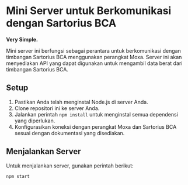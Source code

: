 # Mini Server untuk Berkomunikasi dengan Sartorius BCA

**Very Simple.**

Mini server ini berfungsi sebagai perantara untuk berkomunikasi dengan timbangan Sartorius BCA menggunakan perangkat Moxa. Server ini akan menyediakan API yang dapat digunakan untuk mengambil data berat dari timbangan Sartorius BCA.

## Setup

1. Pastikan Anda telah menginstal Node.js di server Anda.
2. Clone repositori ini ke server Anda.
3. Jalankan perintah `npm install` untuk menginstal semua dependensi yang diperlukan.
4. Konfigurasikan koneksi dengan perangkat Moxa dan Sartorius BCA sesuai dengan dokumentasi yang disediakan.

## Menjalankan Server

Untuk menjalankan server, gunakan perintah berikut:

```bash
npm start
